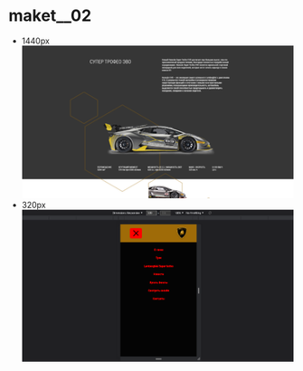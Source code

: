 # maket__02
- 1440px
![1440px](https://github.com/Gamaunov/maket__02/blob/main/img/1440px.png)
- 320px
![320px](https://github.com/Gamaunov/maket__02/blob/main/img/320px.png)
